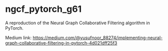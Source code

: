 # ngcf_pytorch_g61
A reproduction of the Neural Graph Collaborative Filtering algorithm in PyTorch.

Medium link: https://medium.com/@yusufnoor_88274/implementing-neural-graph-collaborative-filtering-in-pytorch-4d021dff25f3
